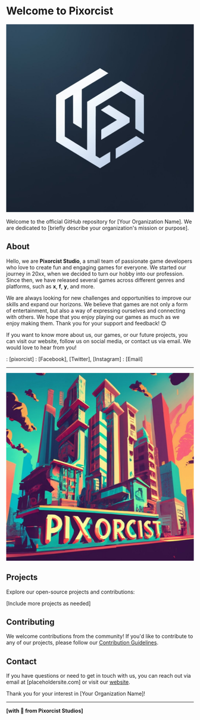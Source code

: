 # Welcome to Pixorcist

![pixorcist Logo](pixorcist-logo.jpeg)

Welcome to the official GitHub repository for [Your Organization Name]. We are dedicated to [briefly describe your organization's mission or purpose].

## About

Hello, we are **Pixorcist Studio**, a small team of passionate game developers who love to create fun and engaging games for everyone. We started our journey in 20xx, when we decided to turn our hobby into our profession. Since then, we have released several games across different genres and platforms, such as **x**, **f**, **y**, and more.

We are always looking for new challenges and opportunities to improve our skills and expand our horizons. We believe that games are not only a form of entertainment, but also a way of expressing ourselves and connecting with others. We hope that you enjoy playing our games as much as we enjoy making them. Thank you for your support and feedback! 😊

If you want to know more about us, our games, or our future projects, you can visit our website, follow us on social media, or contact us via email. We would love to hear from you!

: [pixorcist]
: [Facebook], [Twitter], [Instagram]
: [Email]

---

![banner](pixorcist-art.jpeg)

## Projects

Explore our open-source projects and contributions:

[Include more projects as needed]

## Contributing

We welcome contributions from the community! If you'd like to contribute to any of our projects, please follow our [Contribution Guidelines](CONTRIBUTING.md).

## Contact

If you have questions or need to get in touch with us, you can reach out via email at [placeholdersite.com] or visit our [website](placeholder).

Thank you for your interest in [Your Organization Name]!

---

**[with 💓 from Pixorcist Studios]**

